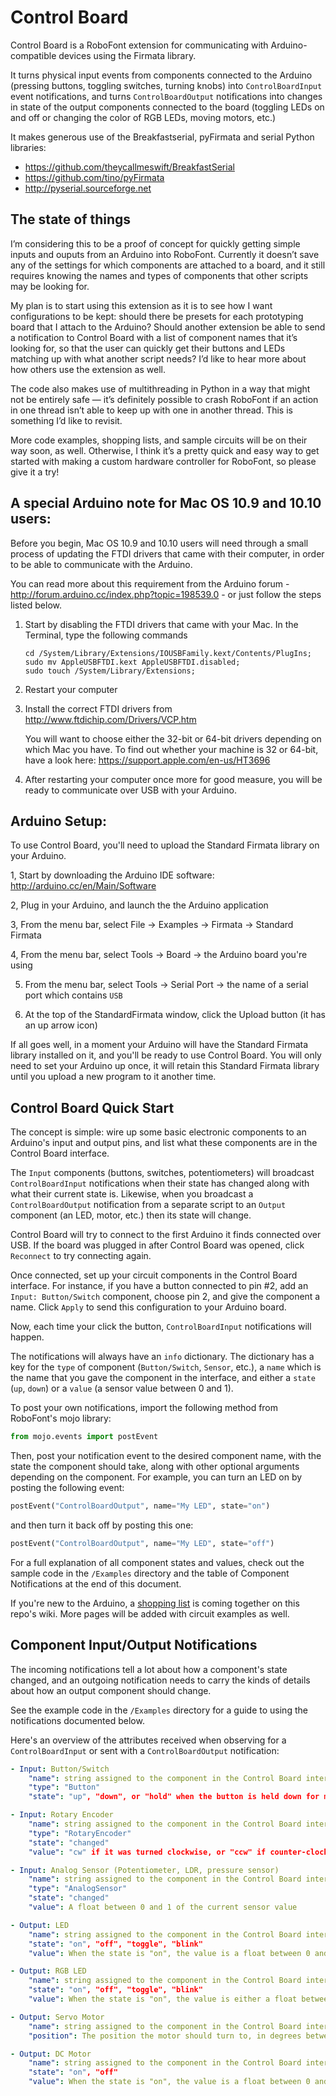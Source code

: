 

# Control Board

Control Board is a RoboFont extension for communicating with Arduino-compatible devices using the Firmata library. 

It turns physical input events from components connected to the Arduino (pressing buttons, toggling switches, turning knobs) into `ControlBoardInput` event notifications, and turns `ControlBoardOutput` notifications into changes in state of the output components connected to the board (toggling LEDs on and off or changing the color of RGB LEDs, moving motors, etc.)

It makes generous use of the Breakfastserial, pyFirmata and serial Python libraries:
- https://github.com/theycallmeswift/BreakfastSerial
- https://github.com/tino/pyFirmata
- http://pyserial.sourceforge.net


## The state of things

I’m considering this to be a proof of concept for quickly getting simple inputs and ouputs from an Arduino into RoboFont. Currently it doesn’t save any of the settings for which components are attached to a board, and it still requires knowing the names and types of components that other scripts may be looking for.

My plan is to start using this extension as it is to see how I want configurations to be kept: should there be presets for each prototyping board that I attach to the Arduino? Should another extension be able to send a notification to Control Board with a list of component names that it’s looking for, so that the user can quickly get their buttons and LEDs matching up with what another script needs? I’d like to hear more about how others use the extension as well.

The code also makes use of multithreading in Python in a way that might not be entirely safe — it’s definitely possible to crash RoboFont if an action in one thread isn’t able to keep up with one in another thread. This is something I’d like to revisit.

More code examples, shopping lists, and sample circuits will be on their way soon, as well. Otherwise, I think it’s a pretty quick and easy way to get started with making a custom hardware controller for RoboFont, so please give it a try!



## A special Arduino note for Mac OS 10.9 and 10.10 users:

Before you begin, Mac OS 10.9 and 10.10 users will need through a small process of updating the FTDI drivers that came with their computer, in order to be able to communicate with the Arduino.

You can read more about this requirement from the Arduino forum - http://forum.arduino.cc/index.php?topic=198539.0 - or just follow the steps listed below.

1. Start by disabling the FTDI drivers that came with your Mac. In the Terminal, type the following commands 	
	```
	cd /System/Library/Extensions/IOUSBFamily.kext/Contents/PlugIns;
	sudo mv AppleUSBFTDI.kext AppleUSBFTDI.disabled;
	sudo touch /System/Library/Extensions;
	```

2. Restart your computer

3. Install the correct FTDI drivers from http://www.ftdichip.com/Drivers/VCP.htm
    
    You will want to choose either the 32-bit or 64-bit drivers depending on which Mac you have. 
    To find out whether your machine is 32 or 64-bit, have a look here: <https://support.apple.com/en-us/HT3696>

4. After restarting your computer once more for good measure, you will be ready to communicate over USB with your Arduino.


## Arduino Setup:

To use Control Board, you'll need to upload the Standard Firmata library on your Arduino.
 
1, Start by downloading the Arduino IDE software: <http://arduino.cc/en/Main/Software>

2, Plug in your Arduino, and launch the the Arduino application

3, From the menu bar, select File &rarr; Examples &rarr; Firmata &rarr; Standard Firmata

4, From the menu bar, select Tools &rarr; Board &rarr; the Arduino board you're using

5. From the menu bar, select Tools &rarr; Serial Port &rarr; the name of a serial port which contains `USB`

6. At the top of the StandardFirmata window, click the Upload button (it has an up arrow icon)

If all goes well, in a moment your Arduino will have the Standard Firmata library installed on it, and you'll be ready to use Control Board. 
You will only need to set your Arduino up once, it will retain this Standard Firmata library until you upload a new program to it another time.



## Control Board Quick Start

The concept is simple: wire up some basic electronic components to an Arduino's input and output pins, and list what these components are in the Control Board interface. 

The `Input` components (buttons, switches, potentiometers) will broadcast `ControlBoardInput` notifications when their state has changed along with what their current state is. 
Likewise, when you broadcast a `ControlBoardOutput` notification from a separate script to an `Output` component (an LED, motor, etc.) then its state will change.

Control Board will try to connect to the first Arduino it finds connected over USB. 
If the board was plugged in after Control Board was opened, click `Reconnect` to try connecting again.

Once connected, set up your circuit components in the Control Board interface. 
For instance, if you have a button connected to pin #2, add an `Input: Button/Switch` component, choose pin 2, and give the component a name. 
Click `Apply` to send this configuration to your Arduino board.

Now, each time your click the button, `ControlBoardInput` notifications will happen.

The notifications will always have an `info` dictionary. 
The dictionary has a key for the `type` of component (`Button/Switch`, `Sensor`, etc.), a `name` which is the name that you gave the component in the interface, and either a `state` (`up`, `down`) or a `value` (a sensor value between 0 and 1).

To post your own notifications, import the following method from RoboFont's mojo library:
```py
from mojo.events import postEvent
```

Then, post your notification event to the desired component name, with the state the component should take, along with other optional arguments depending on the component. 
For example, you can turn an LED on by posting the following event:

```py
postEvent("ControlBoardOutput", name="My LED", state="on")
```

and then turn it back off by posting this one:

```py
postEvent("ControlBoardOutput", name="My LED", state="off")
```

For a full explanation of all component states and values, check out the sample code in the `/Examples` directory and the table of Component Notifications at the end of this document.

If you're new to the Arduino, a [shopping list](https://github.com/andyclymer/ControlBoard/wiki/Shopping-List) is coming together on this repo's wiki. More pages will be added with circuit examples as well.


## Component Input/Output Notifications

The incoming notifications tell a lot about how a component's state changed, and an outgoing notification needs to carry the kinds of details about how an output component should change.

See the example code in the `/Examples` directory for a guide to using the notifications documented below.

Here's an overview of the attributes received when observing for a `ControlBoardInput` or sent with a `ControlBoardOutput` notification:

```yaml
- Input: Button/Switch
	"name": string assigned to the component in the Control Board interface. 
	"type": "Button"
	"state": "up", "down", or "hold" when the button is held down for more than one second 

- Input: Rotary Encoder
	"name": string assigned to the component in the Control Board interface. 
	"type": "RotaryEncoder"
	"state": "changed"
	"value": "cw" if it was turned clockwise, or "ccw" if counter-clockwise

- Input: Analog Sensor (Potentiometer, LDR, pressure sensor)
	"name": string assigned to the component in the Control Board interface. 
	"type": "AnalogSensor"
	"state": "changed"
	"value": A float between 0 and 1 of the current sensor value

- Output: LED
	"name": string assigned to the component in the Control Board interface. 
	"state": "on", "off", "toggle", "blink"
	"value": When the state is "on", the value is a float between 0 and 1 to set the brightness of the LED, when state is "blink" the value is the frequency time in milliseconds

- Output: RGB LED
	"name": string assigned to the component in the Control Board interface. 
	"state": "on", "off", "toggle", "blink"
	"value": When the state is "on", the value is either a float between 0 and 1 to set the brightness of all three components, a list of three float values for [R, G, B] between 0 and 1, or the string of the name of a color, such as "red", or "turquoise". When the state is "blink", the value is the value is the frequency time in milliseconds

- Output: Servo Motor
	"name": string assigned to the component in the Control Board interface. 
	"position": The position the motor should turn to, in degrees between 0 and 180.

- Output: DC Motor
	"name": string assigned to the component in the Control Board interface. 
	"state": "on", "off"
	"value": When the state is "on", the value is a float between 0 and 1 of the speed the motor should turn
```

